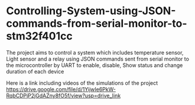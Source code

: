 # Controlling-System-using-JSON-commands-from-serial-monitor-to-stm32f401cc
The project aims to control a system which includes temperature sensor, Light sensor and a relay using JSON commands sent from serial monitor to the microcontroller by UART to enable, disable, Show status and change duration of each device

Here is a link including videos of the simulations of the project
https://drive.google.com/file/d/1YijwIe6PkW-RqbCDPjP2jGdAZny8fO5f/view?usp=drive_link
